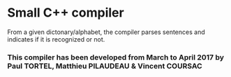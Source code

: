 # Small C++ compiler
From a given dictonary/alphabet, the compiler parses sentences and indicates if it is recognized or not.

### This compiler has been developed from March to April 2017 by Paul TORTEL, Matthieu PILAUDEAU & Vincent COURSAC

